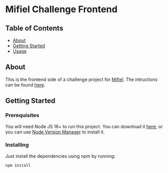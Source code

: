 # Mifiel Challenge Frontend

## Table of Contents

- [About](#about)
- [Getting Started](#getting_started)
- [Usage](#usage)

## About <a name = "about"></a>

This is the frontend side of a challenge project for
[Mifiel](https://www.mifiel.com/). The intructions can be found [here](https://github.com/Mifiel/fun-tests/tree/master/ruby/advance-widget-integration).

## Getting Started <a name = "getting_started"></a>

### Prerequisites

You will need Node JS 16+ to run this project. You can download it
[here](https://nodejs.org/en/download/), or you can use
[Node Version Manager](https://github.com/nvm-sh/nvm) to install it.


### Installing

Just install the dependencies using npm by running:

```
npm install
```



